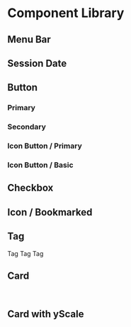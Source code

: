 <script setup lang="ts">
import MenuBarDemo from './MenuBarDemo.vue';
import SessionDateDemo from './SessionDateDemo.vue';
import ButtonPrimaryDemo from './ButtonPrimaryDemo.vue';
import ButtonSecondaryDemo from './ButtonSecondaryDemo.vue';
import IconButtonPrimaryDemo from './IconButtonPrimaryDemo.vue';
import IconButtonBasicDemo from './IconButtonBasicDemo.vue';
import CheckboxDemo from './CheckboxDemo.vue';
import BookmarkedDemo from './BookmarkedDemo.vue';
import Tag from '#/components/Tag.vue';
import Card from '#/components/Card.vue';
</script>

# Component Library

## Menu Bar

<MenuBarDemo />

## Session Date

<SessionDateDemo />

## Button

### Primary

<ButtonPrimaryDemo />

### Secondary

<ButtonSecondaryDemo />

### Icon Button / Primary

<IconButtonPrimaryDemo />

### Icon Button / Basic

<IconButtonBasicDemo />

## Checkbox

<CheckboxDemo />

## Icon / Bookmarked

<BookmarkedDemo />

## Tag

<Tag color="#e0e0e0">Tag</Tag>
<Tag color="#ff0000">Tag</Tag>
<Tag color="#00ff00">Tag</Tag>

## Card

<div style="display: grid; gap: 1em; grid-template-columns: repeat(3, 1fr)">
<Card
    title="A 101 in time series analytics with Apache Arrow, Pandas and Parquet"
    time="10:00 ~ 10:30"
    speaker="zoe steinamp"
    tag="主議程軌"
/>

<Card
    title="A 101 in time series analytics with Apache Arrow, Pandas and Parquet"
    time="10:00 ~ 10:30"
    speaker="zoe steinamp"
    tag="主議程軌"
    status="actived"
/>

<Card
    title="A 101 in time series analytics with Apache Arrow, Pandas and Parquet"
    time="10:00 ~ 10:30"
    speaker="zoe steinamp"
    tag="主議程軌"
    status="disabled"
/>

<Card
    title="A 101 in time series analytics with Apache Arrow, Pandas and Parquet"
    time="10:00 ~ 10:30"
    speaker="zoe steinamp"
    tag="主議程軌"
    status="default"
    bookmarked
/>

<Card
    title="A 101 in time series analytics with Apache Arrow, Pandas and Parquet"
    time="10:00 ~ 10:30"
    speaker="zoe steinamp"
    tag="主議程軌"
    status="actived"
    bookmarked
/>

<Card
    title="A 101 in time series analytics with Apache Arrow, Pandas and Parquet"
    time="10:00 ~ 10:30"
    speaker="zoe steinamp"
    tag="主議程軌"
    status="disabled"
    bookmarked
/>

</div>

## Card with yScale

<div style="display: grid; gap: 1em; grid-template-columns: repeat(3, 1fr)">

<Card
    title="A 101 in time series analytics with Apache Arrow, Pandas and Parquet"
    time="10:00 ~ 10:30"
    speaker="zoe steinamp"
    tag="主議程軌"
    :heightFactor="1"
/>

<Card
    title="A 101 in time series analytics with Apache Arrow, Pandas and Parquet"
    time="10:00 ~ 11:00"
    speaker="zoe steinamp"
    tag="主議程軌"
    :heightFactor="2"
/>

<Card
    title="A 101 in time series analytics with Apache Arrow, Pandas and Parquet"
    time="10:00 ~ 11:30"
    speaker="zoe steinamp"
    tag="主議程軌"
    :heightFactor="3"
/>

</div>
